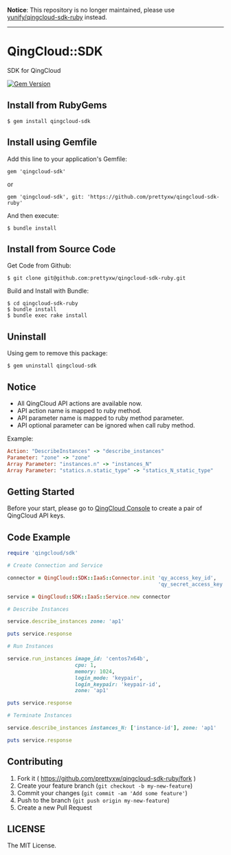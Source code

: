 __Notice__: This repository is no longer maintained, please use [yunify/qingcloud-sdk-ruby](https://github.com/yunify/qingcloud-sdk-ruby) instead.

---

# QingCloud::SDK

SDK for QingCloud

[![Gem Version](https://badge.fury.io/rb/qingcloud-sdk.svg)](http://badge.fury.io/rb/qingcloud-sdk)

## Install from RubyGems

	$ gem install qingcloud-sdk

## Install using Gemfile

Add this line to your application's Gemfile:

	gem 'qingcloud-sdk'

or

	gem 'qingcloud-sdk', git: 'https://github.com/prettyxw/qingcloud-sdk-ruby'

And then execute:

    $ bundle install

## Install from Source Code

Get Code from Github:

	$ git clone git@github.com:prettyxw/qingcloud-sdk-ruby.git

Build and Install with Bundle:

    $ cd qingcloud-sdk-ruby
    $ bundle install
    $ bundle exec rake install

## Uninstall

Using gem to remove this package:

    $ gem uninstall qingcloud-sdk

## Notice
* All QingCloud API actions are available now.
* API action name is mapped to ruby method.
* API parameter name is mapped to ruby method parameter.
* API optional parameter can be ignored when call ruby method.

Example:

```ruby
Action: "DescribeInstances" -> "describe_instances"
Parameter: "zone" -> "zone"
Array Parameter: "instances.n" -> "instances_N"
Array Parameter: "statics.n.static_type" -> "statics_N_static_type"
```

## Getting Started

Before your start, please go to [QingCloud Console](https://console.qingcloud.com/access_keys/) to create a pair of QingCloud API keys.

## Code Example

```ruby
require 'qingcloud/sdk'

# Create Connection and Service

connector = QingCloud::SDK::IaaS::Connector.init 'qy_access_key_id',
                                                 'qy_secret_access_key'

service = QingCloud::SDK::IaaS::Service.new connector

# Describe Instances

service.describe_instances zone: 'ap1'

puts service.response

# Run Instances

service.run_instances image_id: 'centos7x64b',
                      cpu: 1,
                      memory: 1024,
                      login_mode: 'keypair',
                      login_keypair: 'keypair-id',
                      zone: 'ap1'

puts service.response

# Terminate Instances

service.describe_instances instances_N: ['instance-id'], zone: 'ap1'

puts service.response
```

## Contributing

1. Fork it ( https://github.com/prettyxw/qingcloud-sdk-ruby/fork )
2. Create your feature branch (`git checkout -b my-new-feature`)
3. Commit your changes (`git commit -am 'Add some feature'`)
4. Push to the branch (`git push origin my-new-feature`)
5. Create a new Pull Request

LICENSE
-------
The MIT License.
